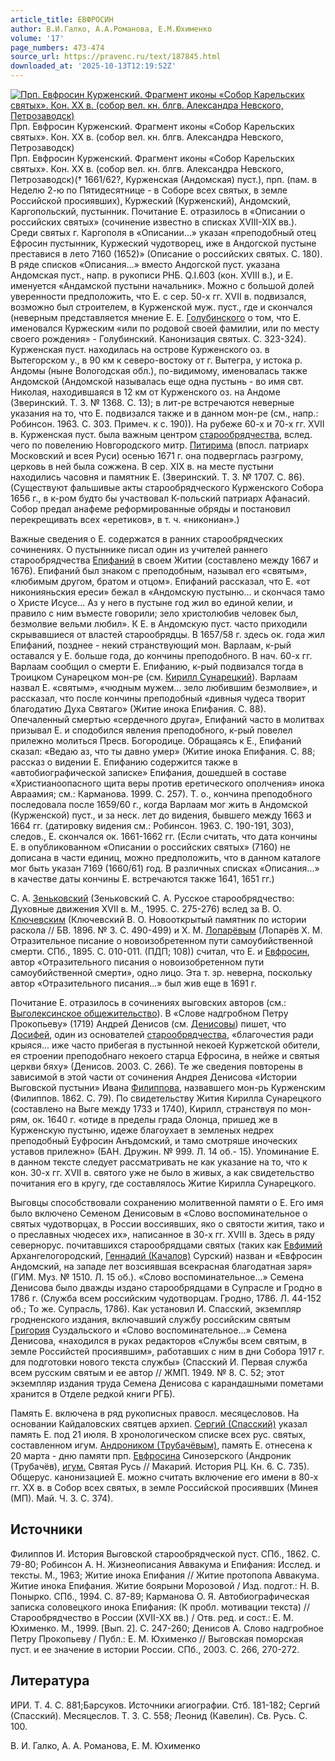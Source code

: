 ```yaml
---
article_title: ЕВФРОСИН
author: В.И.Галко, А.А.Романова, Е.М.Юхименко
volume: '17'
page_numbers: 473-474
source_url: https://pravenc.ru/text/187845.html
downloaded_at: '2025-10-13T12:19:52Z'
---
```


[![Прп. Евфросин Курженский. Фрагмент иконы «Собор Карельских святых». Кон. XX в. (собор вел. кн. блгв. Александра Невского, Петрозаводск)](https://pravenc.ru/data/100/494/1234/i200.jpg "Кликните для увеличения картинки")](https://pravenc.ru/data/100/494/1234/i400.jpg)Прп. Евфросин Курженский. Фрагмент иконы «Собор Карельских святых». Кон. XX в. (собор вел. кн. блгв. Александра Невского, Петрозаводск)  
Прп. Евфросин Курженский. Фрагмент иконы «Собор Карельских святых». Кон. XX в. (собор вел. кн. блгв. Александра Невского, Петрозаводск)(† 1661/62?, Курженская (Андомская) пуст.), прп. (пам. в Неделю 2-ю по Пятидесятнице - в Соборе всех святых, в земле Российской просиявших), Куржеский (Курженский), Андомский, Каргопольский, пустынник. Почитание Е. отразилось в «Описании о российских святых» (сочинение известно в списках XVIII-XIX вв.). Среди святых г. Каргополя в «Описании...» указан «преподобный отец Ефросин пустынник, Куржеский чудотворец, иже в Андогской пустыне преставися в лето 7160 (1652)» (Описание о российских святых. С. 180). В ряде списков «Описания...» вместо Андогской пуст. указана Андомская пуст., напр. в рукописи РНБ. Q.I.603 (кон. XVIII в.), и Е. именуется «Андамской пустыни начальник». Можно с большой долей уверенности предположить, что Е. с сер. 50-х гг. XVII в. подвизался, возможно был строителем, в Курженской муж. пуст., где и скончался (неверным представляется мнение Е. Е. [Голубинского](https://pravenc.ru/text/Голубинский.html) о том, что Е. именовался Куржеским «или по родовой своей фамилии, или по месту своего рождения» - Голубинский. Канонизация святых. С. 323-324). Курженская пуст. находилась на острове Курженского оз. в Вытегорском у., в 90 км к северо-востоку от г. Вытегра, у истока р. Андомы (ныне Вологодская обл.), по-видимому, именовалась также Андомской (Андомской называлась еще одна пустынь - во имя свт. Николая, находившаяся в 12 км от Курженского оз. на Андоме (Зверинский. Т. 3. № 1368. С. 13); в лит-ре встречаются неверные указания на то, что Е. подвизался также и в данном мон-ре (см., напр.: Робинсон. 1963. С. 303. Примеч. к с. 190)). На рубеже 60-х и 70-х гг. XVII в. Курженская пуст. была важным центром [старообрядчества](https://pravenc.ru/text/старообрядчество.html), вслед. чего по повелению Новгородского митр. [Питирима](https://pravenc.ru/text/Питирим.html) (впосл. патриарх Московский и всея Руси) осенью 1671 г. она подверглась разгрому, церковь в ней была сожжена. В сер. XIX в. на месте пустыни находились часовня и памятник Е. (Зверинский. Т. 3. № 1707. С. 86). (Существуют фальшивые акты старообрядческого Курженского Собора 1656 г., в к-ром будто бы участвовал К-польский патриарх Афанасий. Собор предал анафеме реформированные обряды и постановил перекрещивать всех «еретиков», в т. ч. «никониан».)

Важные сведения о Е. содержатся в ранних старообрядческих сочинениях. О пустыннике писал один из учителей раннего старообрядчества [Епифаний](https://pravenc.ru/text/Епифаний.html) в своем Житии (составлено между 1667 и 1676). Епифаний был знаком с преподобным, называл его «святым», «любимым другом, братом и отцом». Епифаний рассказал, что Е. «от никонияньския ереси» бежал в «Андомскую пустыню... и скончася тамо о Христе Исусе... Аз у него в пустыне год жил во единой келии, и правило с ним въместе говорили; зело христолюбив человек был, безмолвие вельми любил». К Е. в Андомскую пуст. часто приходили скрывавшиеся от властей старообрядцы. В 1657/58 г. здесь ок. года жил Епифаний, позднее - некий странствующий мон. Варлаам, к-рый оставался у Е. больше года, до кончины преподобного. В нач. 60-х гг. Варлаам сообщил о смерти Е. Епифанию, к-рый подвизался тогда в Троицком Сунарецком мон-ре (см. [Кирилл Сунарецкий](<https://pravenc.ru/text/Кирилл Сунарецкий.html>)). Варлаам назвал Е. «святым», «чюдным мужем... зело любившим безмолвие», и рассказал, что после кончины преподобный «дивныя чудеса творит благодатию Духа Святаго» (Житие инока Епифания. С. 88). Опечаленный смертью «сердечного друга», Епифаний часто в молитвах призывал Е. и сподобился явления преподобного, к-рый повелел прилежно молиться Пресв. Богородице. Обращаясь к Е., Епифаний сказал: «Ведаю аз, что ты давно умер» (Житие инока Епифания. С. 88; рассказ о видении Е. Епифанию содержится также в «автобиографической записке» Епифания, дошедшей в составе «Христианоопасного щита веры против еретического ополчения» инока Авраамия; см.: Карманова. 1999. С. 257). Т. о., кончина преподобного последовала после 1659/60 г., когда Варлаам мог жить в Андомской (Курженской) пуст., и за неск. лет до видения, бывшего между 1663 и 1664 гг. (датировку видения см.: Робинсон. 1963. С. 190-191, 303), следов., Е. скончался ок. 1661-1662 гг. (Если считать, что дата кончины Е. в опубликованном «Описании о российских святых» (7160) не дописана в части единиц, можно предположить, что в данном каталоге мог быть указан 7169 (1660/61) год. В различных списках «Описания...» в качестве даты кончины Е. встречаются также 1641, 1651 гг.)

С. А. [Зеньковский](https://pravenc.ru/text/Зеньковский.html) (Зеньковский С. А. Русское старообрядчество: Духовные движения XVII в. М., 1995. С. 275-276) вслед за В. О. [Ключевским](https://pravenc.ru/text/Ключевским.html) (Ключевский В. О. Новооткрытый памятник по истории раскола // БВ. 1896. № 3. С. 490-499) и Х. М. [Лопарёвым](https://pravenc.ru/text/Лопарёвым.html) (Лопарёв Х. М. Отразительное писание о новоизобретенном пути самоубийственной смерти. СПб., 1895. С. 010-011. (ПДП; 108)) считал, что Е. и [Евфросин](https://pravenc.ru/text/Евфросин.html), автор «Отразительного писания о новоизобретенном пути самоубийственной смерти», одно лицо. Эта т. зр. неверна, поскольку автор «Отразительного писания...» был жив еще в 1691 г.

Почитание Е. отразилось в сочинениях выговских авторов (см.: [Выголексинское общежительство](<https://pravenc.ru/text/Выголексинское общежительство.html>)). В «Слове надгробном Петру Прокопьеву» (1719) Андрей Денисов (см. [Денисовы](https://pravenc.ru/text/Денисовы.html)) пишет, что [Досифей](https://pravenc.ru/text/Досифей.html), один из основателей [старообрядчества](https://pravenc.ru/text/старообрядчество.html), «благочестия ради крыяся... иже часто прибегая в пустынной некоей Куржетской обители, ея строении преподобнаго некоего старца Ефросина, в нейже и святыя церкви бяху» (Денисов. 2003. С. 266). Те же сведения повторены в зависимой в этой части от сочинения Андрея Денисова «Истории Выговской пустыни» Ивана [Филиппова](https://pravenc.ru/text/Филиппова.html), назвавшего мон-рь Курженским (Филиппов. 1862. С. 79). По свидетельству Жития Кирилла Сунарецкого (составлено на Выге между 1733 и 1740), Кирилл, странствуя по мон-рям, ок. 1640 г. «отиде в пределы града Олонца, пришед же в Курженскую пустыню, идеже благоухает в земленых недрех преподобный Еуфросин Анъдомский, и тамо смотряше иноческих уставов прилежно» (БАН. Дружин. № 999. Л. 14 об.- 15). Упоминание Е. в данном тексте следует рассматривать не как указание на то, что к кон. 30-х гг. XVII в. святого уже не было в живых, а как свидетельство почитания его в кругу, где составлялось Житие Кирилла Сунарецкого.

Выговцы способствовали сохранению молитвенной памяти о Е. Его имя было включено Семеном Денисовым в «Слово воспоминательное о святых чудотворцах, в России воссиявших, яко о святости жития, тако и о преславных чюдесех их», написанное в 30-х гг. XVIII в. Здесь в ряду севернорус. почитавшихся старообрядцами святых (таких как [Евфимий](https://pravenc.ru/text/Евфимий.html) Архангелогородский, [Геннадий (Качалов)](<https://pravenc.ru/text/Геннадий (Качалов).html>) Сурский) назван и «Евфросин Андомский, на западе лет возсиявшая всекрасная благодатная заря» (ГИМ. Муз. № 1510. Л. 15 об.). «Слово воспоминательное...» Семена Денисова было дважды издано старообрядцами в Супрасле и Гродно в 1786 г. (Служба всем российским чудотворцам. Гродно, 1786. Л. 44-152 об.; То же. Супрасль, 1786). Как установил И. Спасский, экземпляр гродненского издания, включавший службу российским святым [Григория](https://pravenc.ru/text/Григорий.html) Суздальского и «Слово воспоминательное...» Семена Денисова, «находился в руках редакторов «Службы всем святым, в земле Российстей просиявшим», работавших с ним в дни Собора 1917 г. для подготовки нового текста службы» (Спасский И. Первая служба всем русским святым и ее автор // ЖМП. 1949. № 8. С. 52; этот экземпляр издания труда Семена Денисова с карандашными пометами хранится в Отделе редкой книги РГБ).

Память Е. включена в ряд рукописных правосл. месяцесловов. На основании Кайдаловских святцев архиеп. [Сергий (Спасский)](<https://pravenc.ru/text/Сергий (Спасский).html>) указал память Е. под 21 июля. В хронологическом списке всех рус. святых, составленном игум. [Андроником (Трубачёвым)](https://pravenc.ru/text/АНДРОНИК.html), память Е. отнесена к 20 марта - дню памяти прп. [Евфросина](https://pravenc.ru/text/Евфросин.html) Синозерского (Андроник (Трубачёв), [игум.](<https://pravenc.ru/text/игум .html>) Святая Русь // Макарий. История РЦ. Кн. 6. С. 735). Общерус. канонизацией Е. можно считать включение его имени в 80-х гг. XX в. в Собор всех святых, в земле Российской просиявших (Минея (МП). Май. Ч. 3. С. 374).

## Источники

Филиппов И. История Выговской старообрядческой пуст. СПб., 1862. С. 79-80; Робинсон А. Н. Жизнеописания Аввакума и Епифания: Исслед. и тексты. М., 1963; Житие инока Епифания // Житие протопопа Аввакума. Житие инока Епифания. Житие боярыни Морозовой / Изд. подгот.: Н. В. Понырко. СПб., 1994. С. 87-89; Карманова О. Я. Автобиографическая записка соловецкого инока Епифания: (К пробл. мотивации текста) // Старообрядчество в России (XVII-XX вв.) / Отв. ред. и сост.: Е. М. Юхименко. М., 1999. [Вып. 2]. С. 247-260; Денисов А. Слово надгробное Петру Прокопьеву / Публ.: Е. М. Юхименко // Выговская поморская пуст. и ее значение в истории России. СПб., 2003. С. 266, 270-272.

## Литература

ИРИ. Т. 4. С. 881;Барсуков. Источники агиографии. Стб. 181-182; Сергий (Спасский). Месяцеслов. Т. 3. С. 558; Леонид (Кавелин). Св. Русь. С. 100.

В.   И.   Галко,   А.   А.   Романова, Е.   М.   Юхименко
